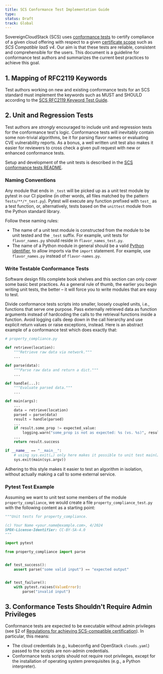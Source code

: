 ```yaml
---
title: SCS Conformance Test Implementation Guide
type:
status: Draft
track: Global
---
```


SovereignCloudStack (SCS) uses [conformance tests][gh-scripts] to certify
compliance of a given cloud offering with respect to a given [certificate
scope][cert-scopes] such as *SCS Compatible IaaS v4*.
Our aim is that these tests are reliable, consistent and comprehensible for
the users.
This document is a guideline for conformance test authors and summarizes the
current best practices to achieve this goal.

## 1. Mapping of RFC2119 Keywords

Test authors working on new and existing conformance tests for an SCS standard
must implement the keywords such as MUST and SHOULD according to the [SCS
RFC2119 Keyword Test Guide][scs-rfc2119-guide].

## 2. Unit and Regression Tests

Test authors are *strongly* encouraged to include unit and regression tests for
the conformance test's logic.
Conformance tests will inevitably contain some non-trivial algorithms, be it for
parsing flavor names or evaluating CVE vulnerability reports.
As a bonus, a well written unit test also makes it easier for reviewers to
cross check a given pull request with new or enhanced conformance tests.

Setup and development of the unit tests is described in the [SCS conformance
tests README][tests-readme].

### Naming Conventions

Any module that ends in `_test` will be picked up as a unit test module by
pytest in our CI pipeline (in other words, all files matched by the pattern
`Tests/**/*_test.py`).
Pytest will execute any function prefixed with `test_` as a test function, or,
alternatively, tests based on the `unittest` module from the Python standard
library.

Follow these naming rules:

* The name of a unit test module is constructed from the module to be unit
  tested and the `_test` suffix. For example, unit tests for `flavor_names.py`
  should reside in `flavor_names_test.py`.
* The name of a Python module in general should be a valid [Python
  identifier][python-identifiers], to allow imports via the `import` statement.
  For example, use `flavor_names.py` instead of `flavor-names.py`.

### Write Testable Conformance Tests

Software design fills complete book shelves and this section can only cover some
basic best practices.
As a general rule of thumb, the earlier you begin writing unit tests, the better
– it will force you to write modules that are easy to test.

Divide conformance tests scripts into smaller, loosely coupled units, i.e.,
functions that serve one purpose.
Pass externally retrieved data as function arguments instead of hardcoding the
calls to the retrieval functions inside a function.
Avoid logging calls deep down in the call hierarchy and use explicit return
values or raise exceptions, instead.
Here is an abstract example of a conformance test which does exactly that:

```python
# property_compliance.py

def retrieve(location):
    """Retrieve raw data via network."""
    ...

def parse(data):
    """Parse raw data and return a dict."""
    ...

def handle(...):
    """Evaluate parsed data."""
    ...

def main(args):
    ...
    data = retrieve(location)
    parsed = parse(data)
    result = handle(parsed)
    ...
    if result.some_prop != expected_value:
        logging.warn("some_prop is not as expected: %s (vs. %s)", result.some_prop, expected_value)
    ...
    return result.success

if __name__ == "__main__":
    # using sys.exit(…) only here makes it possible to unit test main(…)
    sys.exit(main(sys.argv))
```

Adhering to this style makes it easier to test an algorithm in isolation,
without actually making a call to some external service.


### Pytest Test Example

Assuming we want to unit test some members of the module `property_compliance`, we would
create a file `property_compliance_test.py` with the following content as a starting point:

```python
"""Unit tests for property_compliance.

(c) Your Name <your.name@example.com>, 4/2024
SPDX-License-Identifier: CC-BY-SA-4.0
"""

import pytest

from property_compliance import parse


def test_success():
    assert parse("some valid input") == "expected output"


def test_failure():
    with pytest.raises(ValueError):
        parse("invalid input")
```

## 3. Conformance Tests Shouldn't Require Admin Privileges

Conformance tests are expected to be executable without admin privileges (see §2 of
[Regulations for achieving SCS-compatible certification][scs-0004-v1]).
In particular, this means:

* The cloud credentials (e.g., kubeconfig and OpenStack `clouds.yaml`) passed to
  the scripts are non-admin credentials.
* Conformance tests scripts should not require root privileges, except for the
  installation of operating system prerequisites (e.g., a Python interpreter).

[tests-readme]: https://github.com/SovereignCloudStack/standards/blob/main/Tests/README.md
[python-identifiers]: https://docs.python.org/3/reference/lexical_analysis.html#identifiers
[gh-scripts]: https://github.com/SovereignCloudStack/standards/tree/main/Tests
[cert-scopes]: https://docs.scs.community/standards/certification/scopes-versions
[scs-rfc2119-guide]: https://docs.scs.community/contributor-docs/operations/tests/rfc2119-keyword-test-guide
[scs-0004-v1]: https://github.com/SovereignCloudStack/standards/blob/main/Standards/scs-0004-v1-achieving-certification.md

